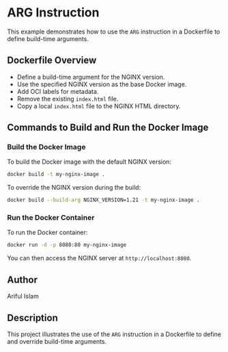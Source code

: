 # ARG Instruction

This example demonstrates how to use the `ARG` instruction in a Dockerfile to define build-time arguments.

## Dockerfile Overview

- Define a build-time argument for the NGINX version.
- Use the specified NGINX version as the base Docker image.
- Add OCI labels for metadata.
- Remove the existing `index.html` file.
- Copy a local `index.html` file to the NGINX HTML directory.

## Commands to Build and Run the Docker Image

### Build the Docker Image

To build the Docker image with the default NGINX version:

```sh
docker build -t my-nginx-image .
```

To override the NGINX version during the build:

```sh
docker build --build-arg NGINX_VERSION=1.21 -t my-nginx-image .
```

### Run the Docker Container

To run the Docker container:

```sh
docker run -d -p 8080:80 my-nginx-image
```

You can then access the NGINX server at `http://localhost:8080`.

## Author

Ariful Islam

## Description

This project illustrates the use of the `ARG` instruction in a Dockerfile to define and override build-time arguments.